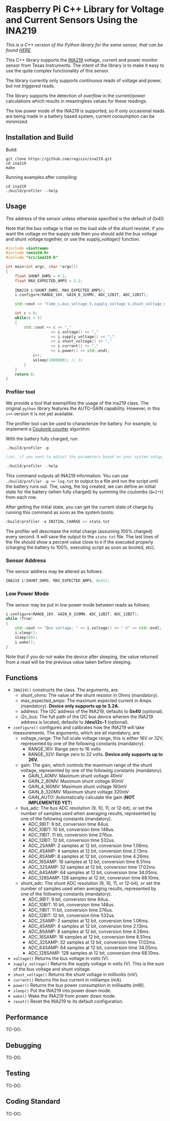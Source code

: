 # Raspberry Pi C++ Library for Voltage and Current Sensors Using the INA219

*This is a C++ version of the Python library for the same sensor, that can be found [HERE](https://github.com/chrisb2/pi_ina219).*




This C++ library supports the [INA219](http://www.ti.com/lit/ds/symlink/ina219.pdf) voltage, current and power monitor sensor from Texas Instruments. The intent of the library is to make it easy to use the quite complex functionality of this sensor.  

The library currently only supports _continuous_ reads of voltage and power, but not _triggered_ reads.

The library supports the detection of _overflow_ in the current/power calculations which results in meaningless values for these readings.

The low power mode of the INA219 is supported, so if only occasional reads are being made in a battery based system, current consumption can be minimized.

## Installation and Build

Build:

```shell
git clone https://github.com/regisin/ina219.git
cd ina219
make
```

Running examples after compiling:

```shell
cd ina219
./build/profiler --help
```

## Usage

The address of the sensor unless otherwise specified is the default of _0x40_.

Note that the bus voltage is that on the load side of the shunt resister, if you want the voltage on the supply side then you should add the bus voltage and shunt voltage together, or use the *supply_voltage()* function.

```cpp
#include <iostream>
#include <unistd.h>
#include "src/ina219.h"

int main(int argc, char *argv[])
{
    float SHUNT_OHMS = 0.1;
    float MAX_EXPECTED_AMPS = 3.2;
    
    INA219 i(SHUNT_OHMS, MAX_EXPECTED_AMPS);
    i.configure(RANGE_16V, GAIN_8_320MV, ADC_12BIT, ADC_12BIT);

    std::cout << "time_s,bus_voltage_V,supply_voltage_V,shunt_voltage_mV,current_mA,power_mW" << std::endl;

    int c = 0;
    while(c < 5)
    {
        std::cout << c << ","
                    << i.voltage() << ","
                    << i.supply_voltage() << ","
                    << i.shunt_voltage() << ","
                    << i.current() << ","
                    << i.power() << std::endl;
            c++;
            usleep(1000000); // 1s
        }
    }
    return 0;
}
```

### Profiler tool

We provide a tool that exemplifies the usage of the ina219 class. The original `python` library features the AUTO-GAIN capability. However, in this `c++` version it is not yet available.

The profiler tool can be used to characterize the battery. For example, to implement a [Coulomb counter](https://en.wikipedia.org/wiki/State_of_charge) algorithm.

With the battery fully charged, run:

```cpp
./build/profiler -p

//or, if you want to adjust the parameters based on your system setup, see the usage

./build/profiler --help
```
This command outputs all INA219 information. You can use `./build/profiler -p >> log.txt` to output to a file and run the script until the battery runs out. The, using, the log created, we can define an initial state for the battery (when fully charged) by summing the coulombs (`Q=I*t`) from each row.

After getting the initial state, you can get the current state of charge by running this command as soon as the system boots:

```cpp
/build/profiler -e INITIAL_CHARGE >> state.txt
```

The profiler will descrease the initial charge (assuming 100% charged) every second. It will save the output to the `state.txt` file. The last lines of the file should show a percent value close to `0` if the executed properly (charging the battery to 100%, executing  script as soon as booted, etc).

### Sensor Address

The sensor address may be altered as follows:

```cpp
INA219 i(SHUNT_OHMS, MAX_EXPECTED_AMPS, 0x41);
```

### Low Power Mode

The sensor may be put in low power mode between reads as follows:

```cpp
i.configure(RANGE_16V, GAIN_8_320MW, ADC_12BIT, ADC_12BIT);
while (True)
{
    std::cout << "Bus voltage: " << i.voltage() << " V" << std::endl;
    i.sleep();
    sleep(60);
    i.wake();
}
```

Note that if you do not wake the device after sleeping, the value returned from a read will be the previous value taken before sleeping.

## Functions

* `INA219()` constructs the class.
The arguments, are:
    * shunt_ohms: The value of the shunt resistor in Ohms (mandatory).
    * max_expected_amps: The maximum expected current in Amps (mandatory). **Device only supports up to 3.2A.**
    * address: The I2C address of the INA219, defaults to **0x40** (optional).
    * i2c_bus: The full path of the I2C bus device wherein the INA219 address is located, defaults to **/dev/i2c-1** (optional).
* `configure()` configures and calibrates how the INA219 will take measurements.
The arguments, which are all mandatory, are:
    * voltage_range: The full scale voltage range, this is either 16V or 32V, 
    represented by one of the following constants (mandatory).
        * RANGE_16V: Range zero to 16 volts
        * RANGE_32V: Range zero to 32 volts. **Device only supports up to 26V.**
    * gain: The gain, which controls the maximum range of the shunt voltage, 
        represented by one of the following constants (mandatory). 
        * GAIN_1_40MV: Maximum shunt voltage 40mV
        * GAIN_2_80MV: Maximum shunt voltage 80mV
        * GAIN_4_160MV: Maximum shunt voltage 160mV
        * GAIN_8_320MV: Maximum shunt voltage 320mV
        * GAIN_AUTO: Automatically calculate the gain (**NOT IMPLEMENTED YET**)
    * bus_adc: The bus ADC resolution (9, 10, 11, or 12-bit), or
        set the number of samples used when averaging results, represented by
        one of the following constants (mandatory).
        * ADC_9BIT: 9 bit, conversion time 84us.
        * ADC_10BIT: 10 bit, conversion time 148us.
        * ADC_11BIT: 11 bit, conversion time 276us.
        * ADC_12BIT: 12 bit, conversion time 532us.
        * ADC_2SAMP: 2 samples at 12 bit, conversion time 1.06ms.
        * ADC_4SAMP: 4 samples at 12 bit, conversion time 2.13ms.
        * ADC_8SAMP: 8 samples at 12 bit, conversion time 4.26ms.
        * ADC_16SAMP: 16 samples at 12 bit, conversion time 8.51ms
        * ADC_32SAMP: 32 samples at 12 bit, conversion time 17.02ms.
        * ADC_64SAMP: 64 samples at 12 bit, conversion time 34.05ms.
        * ADC_128SAMP: 128 samples at 12 bit, conversion time 68.10ms.
    * shunt_adc: The shunt ADC resolution (9, 10, 11, or 12-bit), or
        set the number of samples used when averaging results, represented by
        one of the following constants (mandatory).
        * ADC_9BIT: 9 bit, conversion time 84us.
        * ADC_10BIT: 10 bit, conversion time 148us.
        * ADC_11BIT: 11 bit, conversion time 276us.
        * ADC_12BIT: 12 bit, conversion time 532us.
        * ADC_2SAMP: 2 samples at 12 bit, conversion time 1.06ms.
        * ADC_4SAMP: 4 samples at 12 bit, conversion time 2.13ms.
        * ADC_8SAMP: 8 samples at 12 bit, conversion time 4.26ms.
        * ADC_16SAMP: 16 samples at 12 bit, conversion time 8.51ms
        * ADC_32SAMP: 32 samples at 12 bit, conversion time 17.02ms.
        * ADC_64SAMP: 64 samples at 12 bit, conversion time 34.05ms.
        * ADC_128SAMP: 128 samples at 12 bit, conversion time 68.10ms.
* `voltage()` Returns the bus voltage in volts (V).
* `supply_voltage()` Returns the supply voltage in volts (V). This is the sum of the bus voltage and shunt voltage.
* `shunt_voltage()` Returns the shunt voltage in millivolts (mV).
* `current()` Returns the bus current in milliamps (mA).
* `power()` Returns the bus power consumption in milliwatts (mW).
* `sleep()` Put the INA219 into power down mode.
* `wake()` Wake the INA219 from power down mode.
* `reset()` Reset the INA219 to its default configuration.

## Performance

TO-DO.

## Debugging

TO-DO.

## Testing

TO-DO.

## Coding Standard

TO-DO.
